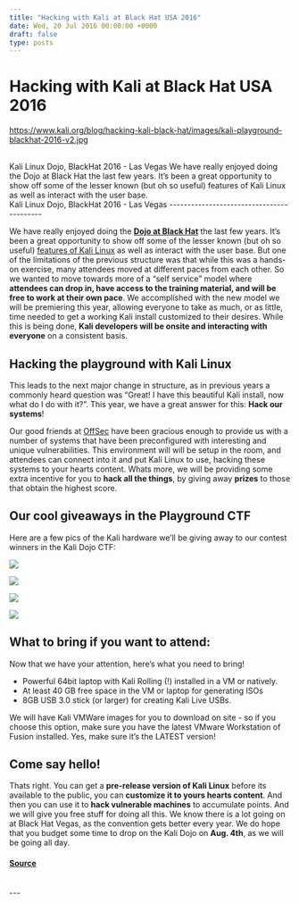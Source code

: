 ```yaml
---
title: "Hacking with Kali at Black Hat USA 2016"
date: Wed, 20 Jul 2016 00:00:00 +0000
draft: false
type: posts
---
```

# Hacking with Kali at Black Hat USA 2016
https://www.kali.org/blog/hacking-kali-black-hat/images/kali-playground-blackhat-2016-v2.jpg
<br/>

<br/>
Kali Linux Dojo, BlackHat 2016 - Las Vegas We have really enjoyed doing the Dojo at Black Hat the last few years. It&rsquo;s been a great opportunity to show off some of the lesser known (but oh so useful) features of Kali Linux as well as interact with the user base.
<br/>
Kali Linux Dojo, BlackHat 2016 - Las Vegas
------------------------------------------

We have really enjoyed doing the [**Dojo at Black Hat**](https://www.blackhat.com/us-16/kali-linux.html) the last few years. It’s been a great opportunity to show off some of the lesser known (but oh so useful) [features of Kali Linux](https://www.kali.org/features/) as well as interact with the user base. But one of the limitations of the previous structure was that while this was a hands-on exercise, many attendees moved at different paces from each other. So we wanted to move towards more of a “self service” model where **attendees can drop in, have access to the training material, and will be free to work at their own pace**. We accomplished with the new model we will be premiering this year, allowing everyone to take as much, or as little, time needed to get a working Kali install customized to their desires. While this is being done, **Kali developers will be onsite and interacting with everyone** on a consistent basis.

Hacking the playground with Kali Linux
--------------------------------------

This leads to the next major change in structure, as in previous years a commonly heard question was “Great! I have this beautiful Kali install, now what do I do with it?”. This year, we have a great answer for this: **Hack our systems**!

Our good friends at [OffSec](https://www.offsec.com/) have been gracious enough to provide us with a number of systems that have been preconfigured with interesting and unique vulnerabilities. This environment will will be setup in the room, and attendees can connect into it and put Kali Linux to use, hacking these systems to your hearts content. Whats more, we will be providing some extra incentive for you to **hack all the things**, by giving away **prizes** to those that obtain the highest score.

Our cool giveaways in the Playground CTF
----------------------------------------

Here are a few pics of the Kali hardware we’ll be giving away to our contest winners in the Kali Dojo CTF:

[![](https://www.kali.org/blog/hacking-kali-black-hat/images/kali-xfce4-flipbook-open-trans.png)](https://www.kali.org/blog/hacking-kali-black-hat/images/kali-xfce4-flipbook-open-trans.png)

[![](https://www.kali.org/blog/hacking-kali-black-hat/images/kali-go-trans.png)](https://www.kali.org/blog/hacking-kali-black-hat/images/kali-go-trans.png)

[![](https://www.kali.org/blog/hacking-kali-black-hat/images/kali-wifi-usb-kit-trans.png)](https://www.kali.org/blog/hacking-kali-black-hat/images/kali-wifi-usb-kit-trans.png)

[![](https://www.kali.org/blog/hacking-kali-black-hat/images/kali-nfc-trans.png)](https://www.kali.org/blog/hacking-kali-black-hat/images/kali-nfc-trans.png)

What to bring if you want to attend:
------------------------------------

Now that we have your attention, here’s what you need to bring!

-   Powerful 64bit laptop with Kali Rolling (!) installed in a VM or natively.
-   At least 40 GB free space in the VM or laptop for generating ISOs
-   8GB USB 3.0 stick (or larger) for creating Kali Live USBs.

We will have Kali VMWare images for you to download on site - so if you choose this option, make sure you have the latest VMware Workstation of Fusion installed. Yes, make sure it’s the LATEST version!

Come say hello!
---------------

Thats right. You can get a **pre-release version of Kali Linux** before its available to the public, you can **customize it to yours hearts content**. And then you can use it to **hack vulnerable machines** to accumulate points. And we will give you free stuff for doing all this. We know there is a lot going on at Black Hat Vegas, as the convention gets better every year. We do hope that you budget some time to drop on the Kali Dojo on **Aug. 4th**, as we will be going all day.

#### [Source](https://www.kali.org/blog/hacking-kali-black-hat/)

<br/>
---

